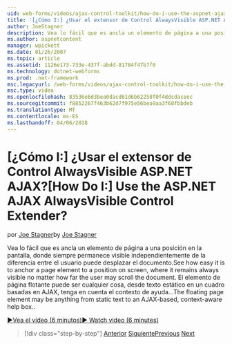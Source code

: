 ```yaml
---
uid: web-forms/videos/ajax-control-toolkit/how-do-i-use-the-aspnet-ajax-alwaysvisible-control-extender
title: '[¿Cómo I:] ¿Usar el extensor de Control AlwaysVisible ASP.NET AJAX? | Microsoft Docs'
author: JoeStagner
description: Vea lo fácil que es ancla un elemento de página a una posición en la pantalla, donde siempre permanece visible independientemente de la diferencia entre el usuario puede desplazar el documento. La...
ms.author: aspnetcontent
manager: wpickett
ms.date: 01/26/2007
ms.topic: article
ms.assetid: 1126e173-733e-437f-abdd-81784f47b7f0
ms.technology: dotnet-webforms
ms.prod: .net-framework
msc.legacyurl: /web-forms/videos/ajax-control-toolkit/how-do-i-use-the-aspnet-ajax-alwaysvisible-control-extender
msc.type: video
ms.openlocfilehash: 83536e6d3bea0dacd61d6b62258f0f4ddcdaceec
ms.sourcegitcommit: f8852267f463b62d7f975e56bea9aa3f68fbbdeb
ms.translationtype: MT
ms.contentlocale: es-ES
ms.lasthandoff: 04/06/2018
---
```

<a name="how-do-i-use-the-aspnet-ajax-alwaysvisible-control-extender"></a><span data-ttu-id="d39d4-105">[¿Cómo I:] ¿Usar el extensor de Control AlwaysVisible ASP.NET AJAX?</span><span class="sxs-lookup"><span data-stu-id="d39d4-105">[How Do I:] Use the ASP.NET AJAX AlwaysVisible Control Extender?</span></span>
====================
<span data-ttu-id="d39d4-106">por [Joe Stagner](https://github.com/JoeStagner)</span><span class="sxs-lookup"><span data-stu-id="d39d4-106">by [Joe Stagner](https://github.com/JoeStagner)</span></span>

<span data-ttu-id="d39d4-107">Vea lo fácil que es ancla un elemento de página a una posición en la pantalla, donde siempre permanece visible independientemente de la diferencia entre el usuario puede desplazar el documento.</span><span class="sxs-lookup"><span data-stu-id="d39d4-107">See how easy it is to anchor a page element to a position on screen, where it remains always visible no matter how far the user may scroll the document.</span></span> <span data-ttu-id="d39d4-108">El elemento de página flotante puede ser cualquier cosa, desde texto estático en un cuadro basadas en AJAX, tenga en cuenta el contexto de ayuda...</span><span class="sxs-lookup"><span data-stu-id="d39d4-108">The floating page element may be anything from static text to an AJAX-based, context-aware help box..</span></span>

[<span data-ttu-id="d39d4-109">&#9654;Vea el vídeo (6 minutos)</span><span class="sxs-lookup"><span data-stu-id="d39d4-109">&#9654; Watch video (6 minutes)</span></span>](https://channel9.msdn.com/Blogs/ASP-NET-Site-Videos/how-do-i-use-the-aspnet-ajax-alwaysvisible-control-extender)

> [!div class="step-by-step"]
> <span data-ttu-id="d39d4-110">[Anterior](how-do-i-use-the-aspnet-ajax-modalpopup-extender-control.md)
> [Siguiente](how-do-i-use-the-aspnet-ajax-accordion-control.md)</span><span class="sxs-lookup"><span data-stu-id="d39d4-110">[Previous](how-do-i-use-the-aspnet-ajax-modalpopup-extender-control.md)
[Next](how-do-i-use-the-aspnet-ajax-accordion-control.md)</span></span>
